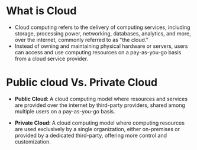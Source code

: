# What is Cloud ##

* Cloud computing refers to the delivery of computing services, including storage, processing power, networking, databases, analytics, and more, over the internet, commonly referred to as "the cloud." <br> 
* Instead of owning and maintaining physical hardware or servers, users can access and use computing resources on a pay-as-you-go basis from a cloud service provider.

# Public cloud Vs. Private Cloud 

* <b> Public Cloud: </b> A cloud computing model where resources and services are provided over the internet by third-party providers, shared among multiple users on a pay-as-you-go basis.

* <b> Private Cloud: </b> A cloud computing model where computing resources are used exclusively by a single organization, either on-premises or provided by a dedicated third-party, offering more control and customization.
